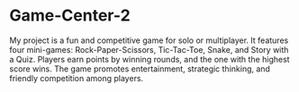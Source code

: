# Game-Center-2
My project is a fun and competitive game for solo or multiplayer. It features four mini-games: Rock-Paper-Scissors, Tic-Tac-Toe, Snake, and Story with a Quiz. Players earn points by winning rounds, and the one with the highest score wins. The game promotes entertainment, strategic thinking, and friendly competition among players.
